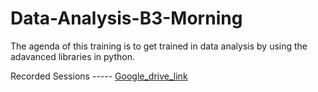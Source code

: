 # Data-Analysis-B3-Morning



The agenda of this training is to get trained in data analysis by using the adavanced libraries in python.

Recorded Sessions ----- [Google_drive_link](https://drive.google.com/drive/folders/1sEysK9YdFhns6pChxszFHfr5G7tBlnci?usp=sharing)
